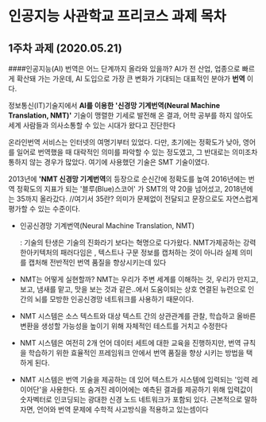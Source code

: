 # 인공지능 사관학교 프리코스 과제 목차

## 1주차 과제 (2020.05.21)
####인공지능(AI) 번역은 어느 단계까지 올라와 있을까?
AI가 전 산업, 업종으로 빠르게 확산돼 가는 가운데, AI 도입으로 가장 큰 변화가 기대되는 대표적인 분야가 **번역** 이다.

정보통신(IT)기술지에서 **AI를 이용한 '신경망 기계번역(Neural Machine Translation, NMT)'** 기술이 맹렬한 기세로 발전해 온 결과, 어학 공부를 하지 않아도 세계 사람들과 의사소통할 수 있는 시대가 왔다고 진단한다

온라인번역 서비스는 인터넷의 여명기부터 있었다. 다만, 초기에는 정확도가 낮아, 영어를 일어로 번역했을 때 대락적인 의미를 파악할 수 있는 정도였고, 그 반대로는 의미조차 통하지 않는 경우가 많았다. 여기에 사용했던 기술은 SMT 기술이였다.

2013년에 **'NMT 신경망 기계번역**의 등장으로 순신간에 정확도를 높여 2016년에는 번역 정확도의 지표가 되는 '블루(Blue)스코어' 가 SMT의 약 20을 넘어섰고, 2018년에는 35까지 올라갔다. //여기서 35란? 의미가 문제없이 전달되고 문장으로도 자연스럽게 평가할 수 있는 수준이다.

* 인공신경망 기계번역(Neural Machine Translation, NMT)

    : 기술의 탄생은 기술의 진화라기 보다는 혁명으로 다가왔다. NMT가제공하는 강력한아키텍처의 패러다임은 , 텍스트나 구문 정보를 캡처하는 것이 아니라 실제 의미를 캡처해 전반적인 번역 품질을 향상시키는데 있다

* NMT는 어떻게 실현할까? NMT는 우리가 주변 세계를 이해하는 것, 우리가 만지고, 보고, 냄새를 맡고, 맛을 보는 것과 같은..에서 도움이되는 상호 연결된 뉴런으로 인간의 뇌를 모방한 인공신경망 네트워크를 사용하기 때문이다.

* NMT 시스템은 소스 텍스트와 대상 텍스트 간의 상관관계를 관찰, 학습하고 올바른 변환을 생성할 가능성을 높이기 위해 자체적인 테스트를 거치고 수정한다

* NMT 시스템은 여전히 2개 언어 데이터 세트에 대한 교육을 진행하지만, 번역 규칙을 학습하기 위한 효율적인 프레임워크 안에서 번역 품질을 향상 시키는 방법을 택하게 된다.

* NMT 시스템은 번역 기술을 제공하는 데 있어 텍스트가 시스템에 입력되는 '입력  레이어단'을 사용한다. 또 숨겨진 레이어에는 예측된 결과를 제공하기 위해 입력값이 숫자벡터로 인코딩되는 광대한 신경 노드 네트워크가 포함되 있다. 근본적으로 말하자면, 언어와 번역 문제에 수학적 사고방식을 적용하고 있는셈이다
